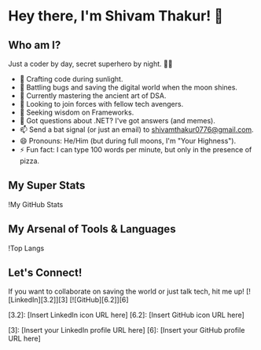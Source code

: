 # Hey there, I'm Shivam Thakur! 🚀

## Who am I?
Just a coder by day, secret superhero by night. 🦸‍♂️
- 🔭 Crafting code during sunlight.
- 🌙 Battling bugs and saving the digital world when the moon shines.
- 🌱 Currently mastering the ancient art of DSA.
- 👯 Looking to join forces with fellow tech avengers.
- 🤔 Seeking wisdom on Frameworks.
- 💬 Got questions about .NET? I've got answers (and memes).
- 📫 Send a bat signal (or just an email) to shivamthakur0776@gmail.com.
- 😄 Pronouns: He/Him (but during full moons, I'm "Your Highness").
- ⚡ Fun fact: I can type 100 words per minute, but only in the presence of pizza.

## My Super Stats
!My GitHub Stats

## My Arsenal of Tools & Languages
!Top Langs

## Let's Connect!
If you want to collaborate on saving the world or just talk tech, hit me up!
[![LinkedIn][3.2]][3]
[![GitHub][6.2]][6]

<!-- Icons -->
[3.2]: [Insert LinkedIn icon URL here]
[6.2]: [Insert GitHub icon URL here]

<!-- Links to your social media accounts -->
[3]: [Insert your LinkedIn profile URL here]
[6]: [Insert your GitHub profile URL here]
